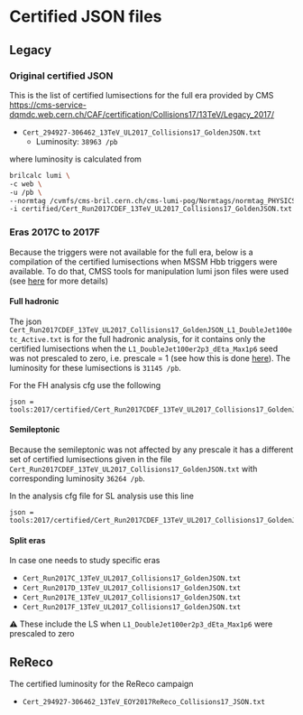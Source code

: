 # Certified JSON files

## Legacy


### Original certified JSON

This is the list of certified lumisections for the full era provided by CMS <br>
https://cms-service-dqmdc.web.cern.ch/CAF/certification/Collisions17/13TeV/Legacy_2017/
- `Cert_294927-306462_13TeV_UL2017_Collisions17_GoldenJSON.txt`
  - Luminosity: `38963 /pb`

where luminosity is calculated from
```bash
brilcalc lumi \
-c web \
-u /pb \
--normtag /cvmfs/cms-bril.cern.ch/cms-lumi-pog/Normtags/normtag_PHYSICS.json \
-i certified/Cert_Run2017CDEF_13TeV_UL2017_Collisions17_GoldenJSON.txt
```

### Eras 2017C to 2017F

Because the triggers were not available for the full era, below is a compilation of the certified lumisections when MSSM Hbb triggers were available. To do that, CMSS tools for manipulation lumi json files were used (see [here](https://twiki.cern.ch/twiki/bin/view/CMSPublic/SWGuideGoodLumiSectionsJSONFile#filterJSON_py) for more details)

#### Full hadronic

The json `Cert_Run2017CDEF_13TeV_UL2017_Collisions17_GoldenJSON_L1_DoubleJet100etc_Active.txt` is for the full hadronic analysis, for it contains only the certified lumisections when the `L1_DoubleJet100er2p3_dEta_Max1p6` seed was not prescaled to zero, i.e. prescale = 1 (see how this is done [here](https://github.com/desy-cms/analysis-tools#active-l1-seeds)). The luminosity for these lumisections is `31145 /pb`.

For the FH analysis cfg use the following
```
json = tools:2017/certified/Cert_Run2017CDEF_13TeV_UL2017_Collisions17_GoldenJSON_L1_DoubleJet100etc_Active.txt
```

#### Semileptonic

Because the semileptonic was not affected by any prescale it has a different set of certified lumisections given in the file `Cert_Run2017CDEF_13TeV_UL2017_Collisions17_GoldenJSON.txt` with corresponding luminosity `36264 /pb`.

In the analysis cfg file for SL analysis use this line
```
json = tools:2017/certified/Cert_Run2017CDEF_13TeV_UL2017_Collisions17_GoldenJSON.txt
```

#### Split eras
In case one needs to study specific eras
- `Cert_Run2017C_13TeV_UL2017_Collisions17_GoldenJSON.txt`
- `Cert_Run2017D_13TeV_UL2017_Collisions17_GoldenJSON.txt`
- `Cert_Run2017E_13TeV_UL2017_Collisions17_GoldenJSON.txt`
- `Cert_Run2017F_13TeV_UL2017_Collisions17_GoldenJSON.txt`

:warning: These include the LS when `L1_DoubleJet100er2p3_dEta_Max1p6` were prescaled to zero


## ReReco

The certified luminosity for the ReReco campaign
- `Cert_294927-306462_13TeV_EOY2017ReReco_Collisions17_JSON.txt`



